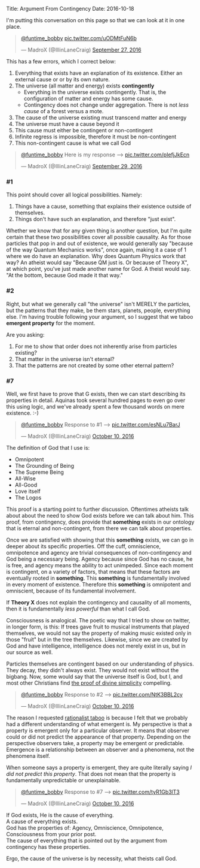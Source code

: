 Title: Argument From Contingency
Date: 2016-10-18

I'm putting this conversation on this page so that we can look at it in one place.

<blockquote class="twitter-tweet" data-conversation="none" data-lang="en">
<p lang="und" dir="ltr">
<a href="https://twitter.com/funtime_bobby">@funtime_bobby</a>
<a href="https://t.co/uODMtFuN6b">pic.twitter.com/uODMtFuN6b</a>
</p>&mdash; MadroX (@IllinLaneCraig) 
<a href="https://twitter.com/IllinLaneCraig/status/780567916777385984">
September 27, 2016
</a>
</blockquote>
<script async src="//platform.twitter.com/widgets.js" charset="utf-8"></script>

This has a few errors, which I correct below:

1. Everything that exists have an explanation of its existence. Either an external cause or or by its own nature.
2. The universe (all matter and energy) exists **contingently**
   - Everything in the universe exists contingently. That is, the configuration of matter and energy has some cause.
   - Contingency does not change under aggregation. There is not *less cause* of a forest versus a mote.
3. The cause of the universe existing must transcend matter and energy
4. The universe must have a cause beyond it
5. This cause must either be contingent or non-contingent
6. Infinite regress is impossible, therefore it must be non-contingent
7. This non-contingent cause is what we call God

<blockquote class="twitter-tweet" data-conversation="none" data-lang="en">
<p lang="en" dir="ltr">
<a href="https://twitter.com/funtime_bobby">@funtime_bobby</a>
Here is my response --&gt; <a href="https://t.co/pIefjJkEcn">
pic.twitter.com/pIefjJkEcn</a>
</p>
&mdash; MadroX (@IllinLaneCraig)
<a href="https://twitter.com/IllinLaneCraig/status/781576260283539456">
September 29, 2016
</a>
</blockquote>
<script async src="//platform.twitter.com/widgets.js" charset="utf-8"></script>

### #1

This point should cover all logical possibilities. Namely:

1. Things have a cause, something that explains their existence outside of themselves.
2. Things don't have such an explanation, and therefore "just exist".

Whether we know that for any given thing is another question, but I'm quite certain that these two possibilities cover all possible causality.
As for those particles that pop in and out of existence, we would generally say "because of the way Quantum Mechanics works", once again, making it a case of 1 where we do have an explanation.
Why does Quantum Physics work that way?
An atheist would say "Because QM just is. Or because of Theory X", at which point, you've just made another name for God.
A theist would say. "At the bottom, because God made it that way."

### #2

Right, but what we generally call "the universe" isn't MERELY the particles, but the patterns that they make, be them stars, planets, people, everything else.
I'm having trouble following your argument, so I suggest that we taboo **emergent property** for the moment.

Are you asking:

1. For me to show that order does not inherently arise from particles existing?
2. That matter in the universe isn't eternal?
3. That the patterns are not created by some other eternal pattern?

### #7

Well, we first have to prove that G exists, then we can start describing its properties in detail.
Aquinas took several hundred pages to even go over this using logic, and we've already spent a few thousand words on mere existence. :-)

<blockquote class="twitter-tweet" data-conversation="none" data-lang="en">
<p lang="es" dir="ltr">
<a href="https://twitter.com/funtime_bobby">@funtime_bobby</a>
Response to #1 --&gt;
<a href="https://t.co/esNLu7BarJ">pic.twitter.com/esNLu7BarJ</a>
</p>&mdash; MadroX (@IllinLaneCraig)
<a href="https://twitter.com/IllinLaneCraig/status/785591763503157248">
October 10, 2016
</a>
</blockquote>
<script async src="//platform.twitter.com/widgets.js" charset="utf-8"></script>


The definition of God that I use is:
- Omnipotent
- The Grounding of Being
- The Supreme Being
- All-Wise
- All-Good
- Love itself
- The Logos

This proof is a starting point to further discussion.
Oftentimes atheists talk about about the need to show God exists before we can talk about him.
This proof, from contingency, does provide that **something** exists in our ontology that is eternal and non-contingent, from there we can talk about properties.

Once we are satisfied with showing that this **something** exists, we can go in deeper about its specific properties.
Off the cuff, omniscience, omnipotence and agency are trivial consequences of non-contingency and God being a necessary being.
Agency because since God has no cause, he is free, and agency means the ability to act unimpeded.
Since each moment is contingent, on a variety of factors, that means that these factors are eventually rooted in **something**.
This **something** is fundamentally involved in every moment of existence.
Therefore this **something** is omnipotent and omniscient, because of its fundamental involvement.

If **Theory X** does not explain the contingency and causality of all moments, then it is fundamentally *less powerful* than what I call God.

Consciousness is analogical.
The poetic way that I tried to show on twitter, in longer form, is this:
If trees gave fruit to musical instruments that played themselves, we would not say the property of making music existed only in those "fruit" but in the tree themselves.
Likewise, since we are created by God and have intelligence, intelligence does not merely exist in us, but in our source as well.

Particles themselves are contingent based on our understanding of physics.
They decay, they didn't always exist.
They would not exist without the bigbang.
Now, some would say that the universe itself is God, but I, and most other Christians find [the proof of divine simplicity](http://www.reasonablefaith.org/proof-of-divine-simplicity) compelling.

<blockquote class="twitter-tweet" data-lang="en"><p lang="es" dir="ltr">
<a href="https://twitter.com/funtime_bobby">@funtime_bobby</a>
Response to #2 --&gt;
<a href="https://t.co/NtK3BBL2cy">pic.twitter.com/NtK3BBL2cy</a>
</p>&mdash; MadroX (@IllinLaneCraig)
<a href="https://twitter.com/IllinLaneCraig/status/785591949654753280">
October 10, 2016
</a></blockquote>
<script async src="//platform.twitter.com/widgets.js" charset="utf-8"></script>

The reason I requested [rationalist taboo](https://wiki.lesswrong.com/wiki/Rationalist_taboo) is because I felt that we probably had a different understanding of what emergent is.
My perspective is that a property is emergent only for a particular observer.
It means that observer could or did not predict the appearance of that property.
Depending on the perspective observers take, a property may be emergent or predictable.
Emergence is a relationship between an observer and a phenomena, not the phenomena itself.

When someone says a property is emergent, they are quite literally saying *I did not predict this property*.
That does not mean that the property is fundamentally unpredictable or unexplainable.

<blockquote class="twitter-tweet" data-lang="en"> <p lang="es" dir="ltr">
<a href="https://twitter.com/funtime_bobby">@funtime_bobby</a> Response to #7 --&gt;
<a href="https://t.co/tyR1Gb3lT3">pic.twitter.com/tyR1Gb3lT3</a>
</p>&mdash; MadroX (@IllinLaneCraig)
<a href="https://twitter.com/IllinLaneCraig/status/785592204215459840">
October 10, 2016
</a></blockquote>
<script async src="//platform.twitter.com/widgets.js" charset="utf-8"></script>

If God exists, He is the cause of everything.  
A cause of everything exists.  
God has the properties of: Agency, Omniscience, Omnipotence, Consciousness from your prior post.  
The cause of everything that is pointed out by the argument from contingency has these properties.

Ergo, the cause of the universe is by necessity, what theists call God.
